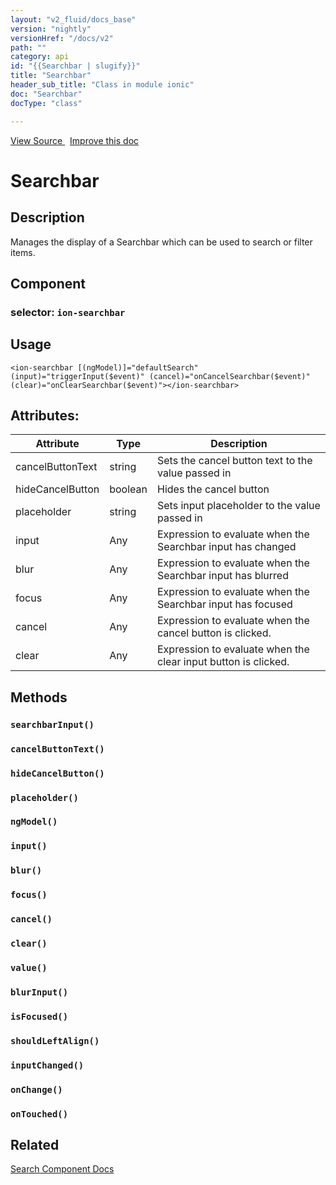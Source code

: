 ```yaml
---
layout: "v2_fluid/docs_base"
version: "nightly"
versionHref: "/docs/v2"
path: ""
category: api
id: "{{Searchbar | slugify}}"
title: "Searchbar"
header_sub_title: "Class in module ionic"
doc: "Searchbar"
docType: "class"

---
```





<div class="improve-docs">
<a href='http://github.com/driftyco/ionic2/tree/master/ionic/components/searchbar/searchbar.ts#L30'>
View Source
</a>
&nbsp;
<a href='http://github.com/driftyco/ionic2/edit/master/ionic/components/searchbar/searchbar.ts#L30'>
Improve this doc
</a>
</div>





<h1 class="api-title">


Searchbar






</h1>






<!-- description -->
<h2>Description</h2>

<p>Manages the display of a Searchbar which can be used to search or filter items.</p>


<h2>Component</h2>
<h3>selector: <code>ion-searchbar</code></h3>
<!-- @usage tag -->

<h2>Usage</h2>

<pre><code class="lang-html">&lt;ion-searchbar [(ngModel)]=&quot;defaultSearch&quot; (input)=&quot;triggerInput($event)&quot; (cancel)=&quot;onCancelSearchbar($event)&quot; (clear)=&quot;onClearSearchbar($event)&quot;&gt;&lt;/ion-searchbar&gt;
</code></pre>




<!-- @property tags -->

<h2>Attributes:</h2>
<table class="table" style="margin:0;">
<thead>
<tr>
<th>Attribute</th>




































<th>Type</th>


<th>Description</th>
</tr>
</thead>
<tbody>

<tr>
<td>
cancelButtonText
</td>


<td>
string
</td>


<td>
Sets the cancel button text to the value passed in
</td>
</tr>

<tr>
<td>
hideCancelButton
</td>


<td>
boolean
</td>


<td>
Hides the cancel button
</td>
</tr>

<tr>
<td>
placeholder
</td>


<td>
string
</td>


<td>
Sets input placeholder to the value passed in
</td>
</tr>

<tr>
<td>
input
</td>


<td>
Any
</td>


<td>
Expression to evaluate when the Searchbar input has changed
</td>
</tr>

<tr>
<td>
blur
</td>


<td>
Any
</td>


<td>
Expression to evaluate when the Searchbar input has blurred
</td>
</tr>

<tr>
<td>
focus
</td>


<td>
Any
</td>


<td>
Expression to evaluate when the Searchbar input has focused
</td>
</tr>

<tr>
<td>
cancel
</td>


<td>
Any
</td>


<td>
Expression to evaluate when the cancel button is clicked.
</td>
</tr>

<tr>
<td>
clear
</td>


<td>
Any
</td>


<td>
Expression to evaluate when the clear input button is clicked.
</td>
</tr>

</tbody>
</table>


<!-- methods on the class -->

<h2>Methods</h2>

<div id="searchbarInput"></div>

<h3>
<code>searchbarInput()</code>
  

</h3>












<div id="cancelButtonText"></div>

<h3>
<code>cancelButtonText()</code>
  

</h3>












<div id="hideCancelButton"></div>

<h3>
<code>hideCancelButton()</code>
  

</h3>












<div id="placeholder"></div>

<h3>
<code>placeholder()</code>
  

</h3>












<div id="ngModel"></div>

<h3>
<code>ngModel()</code>
  

</h3>












<div id="input"></div>

<h3>
<code>input()</code>
  

</h3>












<div id="blur"></div>

<h3>
<code>blur()</code>
  

</h3>












<div id="focus"></div>

<h3>
<code>focus()</code>
  

</h3>












<div id="cancel"></div>

<h3>
<code>cancel()</code>
  

</h3>












<div id="clear"></div>

<h3>
<code>clear()</code>
  

</h3>












<div id="value"></div>

<h3>
<code>value()</code>
  

</h3>












<div id="blurInput"></div>

<h3>
<code>blurInput()</code>
  

</h3>












<div id="isFocused"></div>

<h3>
<code>isFocused()</code>
  

</h3>












<div id="shouldLeftAlign"></div>

<h3>
<code>shouldLeftAlign()</code>
  

</h3>












<div id="inputChanged"></div>

<h3>
<code>inputChanged()</code>
  

</h3>












<div id="onChange"></div>

<h3>
<code>onChange()</code>
  

</h3>












<div id="onTouched"></div>

<h3>
<code>onTouched()</code>
  

</h3>










<!-- related link -->

<h2>Related</h2>

<a href='/docs/v2/components#search'>Search Component Docs</a><!-- end content block -->


<!-- end body block -->


